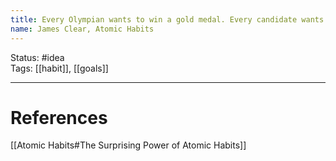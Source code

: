 ```yaml
---
title: Every Olympian wants to win a gold medal. Every candidate wants to get the job. And if successful and unsuccessful people share the same goals, then the goal cannot be what differentiates the winners from the losers.
name: James Clear, Atomic Habits
---
```


Status: #idea  
Tags: [[habit]], [[goals]]

---
# References
[[Atomic Habits#The Surprising Power of Atomic Habits]]